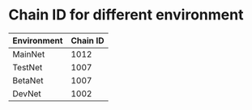 

# Chain ID for different environment

| Environment | Chain ID |
| --- | --- |
| MainNet | 1012 |
| TestNet | 1007 |
| BetaNet | 1007 |
| DevNet | 1002 |
